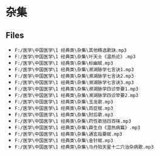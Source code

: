 # 杂集

## Files

- `F:/医学\中国医学\1 经典类\杂集\其他精选歌訣.mp3`
- `F:/医学\中国医学\1 经典类\杂集\叶天士《温热论》.mp3`
- `F:/医学\中国医学\1 经典类\杂集\标幽赋.mp3`
- `F:/医学\中国医学\1 经典类\杂集\濒湖脉学七言诀1.mp3`
- `F:/医学\中国医学\1 经典类\杂集\濒湖脉学七言诀2.mp3`
- `F:/医学\中国医学\1 经典类\杂集\濒湖脉学七言诀3.mp3`
- `F:/医学\中国医学\1 经典类\杂集\濒湖脉学四诊举要1.mp3`
- `F:/医学\中国医学\1 经典类\杂集\濒湖脉学四诊举要2.mp3`
- `F:/医学\中国医学\1 经典类\杂集\玉龙歌.mp3`
- `F:/医学\中国医学\1 经典类\杂集\百症赋.mp3`
- `F:/医学\中国医学\1 经典类\杂集\肘后歌.mp3`
- `F:/医学\中国医学\1 经典类\杂集\药性歌括四百味.mp3`
- `F:/医学\中国医学\1 经典类\杂集\薛生白《湿热病篇》.mp3`
- `F:/医学\中国医学\1 经典类\杂集\通玄指要赋.mp3`
- `F:/医学\中国医学\1 经典类\杂集\金针赋.mp3`
- `F:/医学\中国医学\1 经典类\杂集\马丹阳天星十二穴治杂病歌.mp3`
